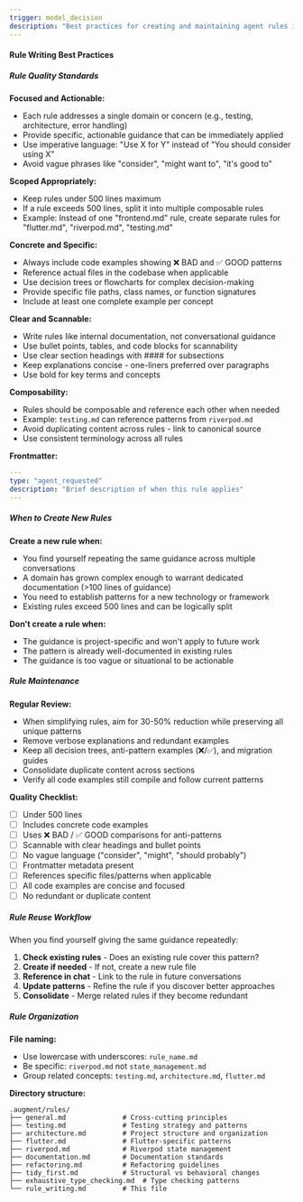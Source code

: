```yaml
---
trigger: model_decision
description: "Best practices for creating and maintaining agent rules in the .augment/rules/ directory"
---
```


#### Rule Writing Best Practices

##### Rule Quality Standards

**Focused and Actionable:**
- Each rule addresses a single domain or concern (e.g., testing, architecture, error handling)
- Provide specific, actionable guidance that can be immediately applied
- Use imperative language: "Use X for Y" instead of "You should consider using X"
- Avoid vague phrases like "consider", "might want to", "it's good to"

**Scoped Appropriately:**
- Keep rules under 500 lines maximum
- If a rule exceeds 500 lines, split it into multiple composable rules
- Example: Instead of one "frontend.md" rule, create separate rules for "flutter.md", "riverpod.md", "testing.md"

**Concrete and Specific:**
- Always include code examples showing ❌ BAD and ✅ GOOD patterns
- Reference actual files in the codebase when applicable
- Use decision trees or flowcharts for complex decision-making
- Provide specific file paths, class names, or function signatures
- Include at least one complete example per concept

**Clear and Scannable:**
- Write rules like internal documentation, not conversational guidance
- Use bullet points, tables, and code blocks for scannability
- Use clear section headings with #### for subsections
- Keep explanations concise - one-liners preferred over paragraphs
- Use bold for key terms and concepts

**Composability:**
- Rules should be composable and reference each other when needed
- Example: `testing.md` can reference patterns from `riverpod.md`
- Avoid duplicating content across rules - link to canonical source
- Use consistent terminology across all rules

**Frontmatter:**
```yaml
---
type: "agent_requested"
description: "Brief description of when this rule applies"
---
```

##### When to Create New Rules

**Create a new rule when:**
- You find yourself repeating the same guidance across multiple conversations
- A domain has grown complex enough to warrant dedicated documentation (>100 lines of guidance)
- You need to establish patterns for a new technology or framework
- Existing rules exceed 500 lines and can be logically split

**Don't create a rule when:**
- The guidance is project-specific and won't apply to future work
- The pattern is already well-documented in existing rules
- The guidance is too vague or situational to be actionable

##### Rule Maintenance

**Regular Review:**
- When simplifying rules, aim for 30-50% reduction while preserving all unique patterns
- Remove verbose explanations and redundant examples
- Keep all decision trees, anti-pattern examples (❌/✅), and migration guides
- Consolidate duplicate content across sections
- Verify all code examples still compile and follow current patterns

**Quality Checklist:**
- [ ] Under 500 lines
- [ ] Includes concrete code examples
- [ ] Uses ❌ BAD / ✅ GOOD comparisons for anti-patterns
- [ ] Scannable with clear headings and bullet points
- [ ] No vague language ("consider", "might", "should probably")
- [ ] Frontmatter metadata present
- [ ] References specific files/patterns when applicable
- [ ] All code examples are concise and focused
- [ ] No redundant or duplicate content

##### Rule Reuse Workflow

When you find yourself giving the same guidance repeatedly:

1. **Check existing rules** - Does an existing rule cover this pattern?
2. **Create if needed** - If not, create a new rule file
3. **Reference in chat** - Link to the rule in future conversations
4. **Update patterns** - Refine the rule if you discover better approaches
5. **Consolidate** - Merge related rules if they become redundant

##### Rule Organization

**File naming:**
- Use lowercase with underscores: `rule_name.md`
- Be specific: `riverpod.md` not `state_management.md`
- Group related concepts: `testing.md`, `architecture.md`, `flutter.md`

**Directory structure:**
```
.augment/rules/
├── general.md              # Cross-cutting principles
├── testing.md              # Testing strategy and patterns
├── architecture.md         # Project structure and organization
├── flutter.md              # Flutter-specific patterns
├── riverpod.md             # Riverpod state management
├── documentation.md        # Documentation standards
├── refactoring.md          # Refactoring guidelines
├── tidy_first.md           # Structural vs behavioral changes
├── exhaustive_type_checking.md  # Type checking patterns
└── rule_writing.md         # This file
```